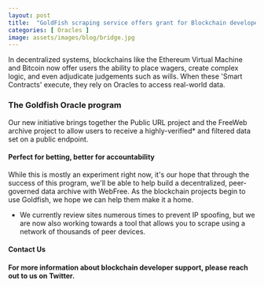 ```yaml
---
layout: post
title:  "GoldFish scraping service offers grant for Blockchain developers"
categories: [ Oracles ]
image: assets/images/blog/bridge.jpg
---
```


In decentralized systems, blockchains like the Ethereum Virtual Machine and Bitcoin now offer users the ability to place wagers, create complex logic, and even adjudicate judgements such as wills. When these 'Smart Contracts' execute, they rely on Oracles to access real-world data.

<h3>The Goldfish Oracle program</h3>
Our new initiative brings together the Public URL project and the FreeWeb archive project to allow users to receive a highly-verified* and filtered data set on a public endpoint.

<h4>Perfect for betting, better for accountability</h4>
While this is mostly an experiment right now, it's our hope that through the success of this program, we'll be able to help build a decentralized, peer-governed data archive with WebFree. As the blockchain projects begin to use Goldfish, we hope we can help them make it a home.

* We currently review sites numerous times to prevent IP spoofing, but we are now also working towards a tool that allows you to scrape using a network of thousands of peer devices.

<h4>Contact Us<h4>
For more information about blockchain developer support, please reach out to us on Twitter.
